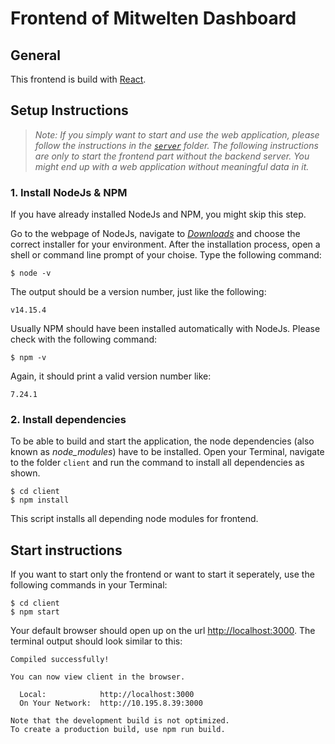 # Frontend of Mitwelten Dashboard

## General
This frontend is build with [React](https://reactjs.org/).

## Setup Instructions
> *Note: If you simply want to start and use the web application, please follow the instructions in the [`server`](../server) folder. The following instructions are only to start the frontend part without the backend server. You might end up with a web application without meaningful data in it.*

### 1. Install NodeJs & NPM
If you have already installed NodeJs and NPM, you might skip this step.

Go to the webpage of NodeJs, navigate to [*Downloads*](https://nodejs.org/en/download/) and choose the correct installer for your environment. After the installation process, open a shell or command line prompt of your choise. Type the following command:
```shell
$ node -v
```

The output should be a version number, just like the following:
```shell
v14.15.4
```

Usually NPM should have been installed automatically with NodeJs. Please check with the following command:
```shell
$ npm -v
```

Again, it should print a valid version number like:
```shell
7.24.1
```

### 2. Install dependencies
To be able to build and start the application, the node dependencies (also known as *node_modules*) have to be installed. Open your Terminal, navigate to the folder `client` and run the command to install all dependencies as shown.
```shell
$ cd client
$ npm install
```
This script installs all depending node modules for frontend.

## Start instructions
If you want to start only the frontend or want to start it seperately, use the following commands in your Terminal:
```shell
$ cd client
$ npm start
```
Your default browser should open up on the url [http://localhost:3000](http://localhost:300). The terminal output should look similar to this:
```shell
Compiled successfully!

You can now view client in the browser.

  Local:            http://localhost:3000        
  On Your Network:  http://10.195.8.39:3000      

Note that the development build is not optimized.
To create a production build, use npm run build.
```
